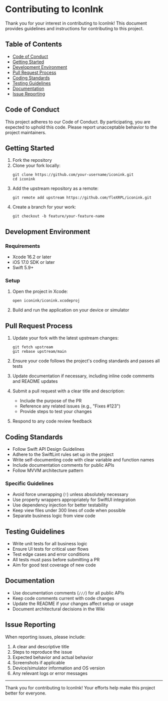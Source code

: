 # Contributing to IconInk

Thank you for your interest in contributing to IconInk! This document provides guidelines and instructions for contributing to this project.

## Table of Contents

- [Code of Conduct](#code-of-conduct)
- [Getting Started](#getting-started)
- [Development Environment](#development-environment)
- [Pull Request Process](#pull-request-process)
- [Coding Standards](#coding-standards)
- [Testing Guidelines](#testing-guidelines)
- [Documentation](#documentation)
- [Issue Reporting](#issue-reporting)

## Code of Conduct

This project adheres to our Code of Conduct. By participating, you are expected to uphold this code. Please report unacceptable behavior to the project maintainers.

## Getting Started

1. Fork the repository
2. Clone your fork locally:
   ```
   git clone https://github.com/your-username/iconink.git
   cd iconink
   ```
3. Add the upstream repository as a remote:
   ```
   git remote add upstream https://github.com/fleXRPL/iconink.git
   ```
4. Create a branch for your work:
   ```
   git checkout -b feature/your-feature-name
   ```

## Development Environment

### Requirements

- Xcode 16.2 or later
- iOS 17.0 SDK or later
- Swift 5.9+

### Setup

1. Open the project in Xcode:
   ```
   open iconink/iconink.xcodeproj
   ```

2. Build and run the application on your device or simulator

## Pull Request Process

1. Update your fork with the latest upstream changes:
   ```
   git fetch upstream
   git rebase upstream/main
   ```

2. Ensure your code follows the project's coding standards and passes all tests

3. Update documentation if necessary, including inline code comments and README updates

4. Submit a pull request with a clear title and description:
   - Include the purpose of the PR
   - Reference any related issues (e.g., "Fixes #123")
   - Provide steps to test your changes

5. Respond to any code review feedback

## Coding Standards

- Follow Swift API Design Guidelines
- Adhere to the SwiftLint rules set up in the project
- Write self-documenting code with clear variable and function names
- Include documentation comments for public APIs
- Follow MVVM architecture pattern

### Specific Guidelines

- Avoid force unwrapping (`!`) unless absolutely necessary
- Use property wrappers appropriately for SwiftUI integration
- Use dependency injection for better testability
- Keep view files under 300 lines of code when possible
- Separate business logic from view code

## Testing Guidelines

- Write unit tests for all business logic
- Ensure UI tests for critical user flows
- Test edge cases and error conditions
- All tests must pass before submitting a PR
- Aim for good test coverage of new code

## Documentation

- Use documentation comments (`///`) for all public APIs
- Keep code comments current with code changes
- Update the README if your changes affect setup or usage
- Document architectural decisions in the Wiki

## Issue Reporting

When reporting issues, please include:

1. A clear and descriptive title
2. Steps to reproduce the issue
3. Expected behavior and actual behavior
4. Screenshots if applicable
5. Device/simulator information and OS version
6. Any relevant logs or error messages

---

Thank you for contributing to IconInk! Your efforts help make this project better for everyone.
